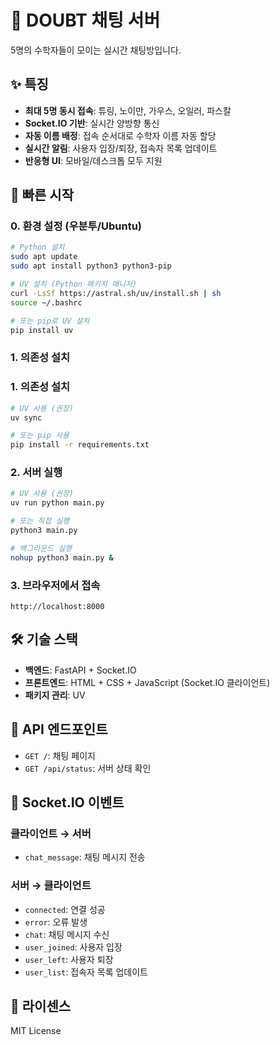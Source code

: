 # 🧮 DOUBT 채팅 서버

5명의 수학자들이 모이는 실시간 채팅방입니다.

## ✨ 특징

- **최대 5명 동시 접속**: 튜링, 노이만, 가우스, 오일러, 파스칼
- **Socket.IO 기반**: 실시간 양방향 통신
- **자동 이름 배정**: 접속 순서대로 수학자 이름 자동 할당
- **실시간 알림**: 사용자 입장/퇴장, 접속자 목록 업데이트
- **반응형 UI**: 모바일/데스크톱 모두 지원

## 🚀 빠른 시작

### 0. 환경 설정 (우분투/Ubuntu)

```bash
# Python 설치
sudo apt update
sudo apt install python3 python3-pip

# UV 설치 (Python 패키지 매니저)
curl -LsSf https://astral.sh/uv/install.sh | sh
source ~/.bashrc

# 또는 pip로 UV 설치
pip install uv
```

### 1. 의존성 설치

### 1. 의존성 설치

```bash
# UV 사용 (권장)
uv sync

# 또는 pip 사용
pip install -r requirements.txt
```

### 2. 서버 실행

```bash
# UV 사용 (권장)
uv run python main.py

# 또는 직접 실행
python3 main.py

# 백그라운드 실행
nohup python3 main.py &
```

### 3. 브라우저에서 접속

```
http://localhost:8000
```

## 🛠 기술 스택

- **백엔드**: FastAPI + Socket.IO
- **프론트엔드**: HTML + CSS + JavaScript (Socket.IO 클라이언트)
- **패키지 관리**: UV

## 📡 API 엔드포인트

- `GET /`: 채팅 페이지
- `GET /api/status`: 서버 상태 확인

## 🎯 Socket.IO 이벤트

### 클라이언트 → 서버

- `chat_message`: 채팅 메시지 전송

### 서버 → 클라이언트

- `connected`: 연결 성공
- `error`: 오류 발생
- `chat`: 채팅 메시지 수신
- `user_joined`: 사용자 입장
- `user_left`: 사용자 퇴장
- `user_list`: 접속자 목록 업데이트

## 📝 라이센스

MIT License
